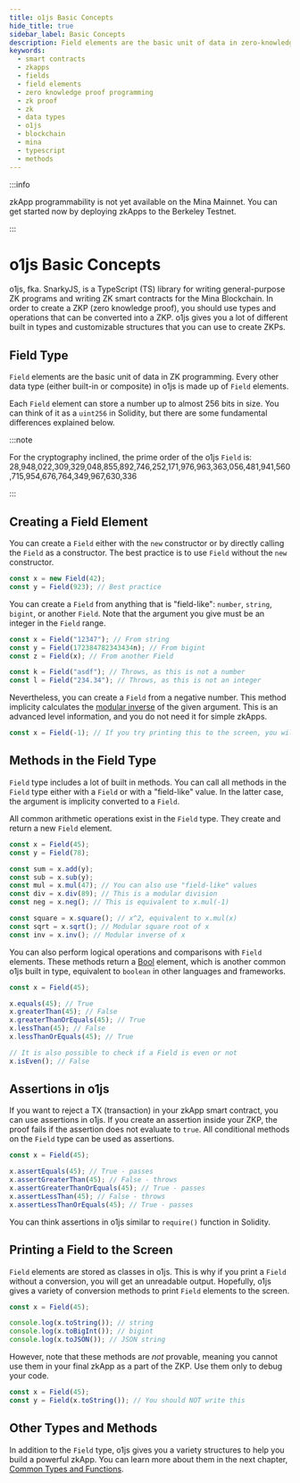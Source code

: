 ```yaml
---
title: o1js Basic Concepts
hide_title: true
sidebar_label: Basic Concepts
description: Field elements are the basic unit of data in zero-knowledge proof programming. Learn about built-in data types, functions, and common methods. 
keywords:
  - smart contracts
  - zkapps
  - fields
  - field elements
  - zero knowledge proof programming
  - zk proof
  - zk
  - data types
  - o1js
  - blockchain
  - mina
  - typescript
  - methods
---
```


:::info

zkApp programmability is not yet available on the Mina Mainnet. You can get started now by deploying zkApps to the Berkeley Testnet.

:::

# o1js Basic Concepts

o1js, fka. SnarkyJS, is a TypeScript (TS) library for writing general-purpose ZK programs and writing ZK smart contracts for the Mina Blockchain. In order to create a ZKP (zero knowledge proof), you should use types and operations that can be converted into a ZKP. o1js gives you a lot of different built in types and customizable structures that you can use to create ZKPs.

## Field Type

`Field` elements are the basic unit of data in ZK programming. Every other data type (either built-in or composite) in o1js is made up of `Field` elements.

Each `Field` element can store a number up to almost 256 bits in size. You can think of it as a `uint256` in Solidity, but there are some fundamental differences explained below.

:::note

For the cryptography inclined, the prime order of the o1js `Field` is: 28,948,022,309,329,048,855,892,746,252,171,976,963,363,056,481,941,560,715,954,676,764,349,967,630,336

:::

## Creating a Field Element

You can create a `Field` either with the `new` constructor or by directly calling the `Field` as a constructor. The best practice is to use `Field` without the `new` constructor.

<!-- prettier-ignore -->
```ts
const x = new Field(42);
const y = Field(923); // Best practice
```

You can create a `Field` from anything that is "field-like": `number`, `string`, `bigint`, or another `Field`. Note that the argument you give must be an integer in the `Field` range.

<!-- prettier-ignore -->
```ts
const x = Field("12347"); // From string
const y = Field(172384782343434n); // From bigint
const z = Field(x); // From another Field

const k = Field("asdf"); // Throws, as this is not a number
const l = Field("234.34"); // Throws, as this is not an integer
```

Nevertheless, you can create a `Field` from a negative number. This method implicity calculates the [modular inverse](https://en.wikipedia.org/wiki/Modular_multiplicative_inverse) of the given argument. This is an advanced level information, and you do not need it for simple zkApps.

<!-- prettier-ignore -->
```ts
const x = Field(-1); // If you try printing this to the screen, you will see a very big integer
```

## Methods in the Field Type

`Field` type includes a lot of built in methods. You can call all methods in the `Field` type either with a `Field` or with a "field-like" value. In the latter case, the argument is implicity converted to a `Field`.

All common arithmetic operations exist in the `Field` type. They create and return a new `Field` element.

<!-- prettier-ignore -->
```ts
const x = Field(45);
const y = Field(78);

const sum = x.add(y);
const sub = x.sub(y);
const mul = x.mul(47); // You can also use "field-like" values
const div = x.div(89); // This is a modular division
const neg = x.neg(); // This is equivalent to x.mul(-1)

const square = x.square(); // x^2, equivalent to x.mul(x)
const sqrt = x.sqrt(); // Modular square root of x
const inv = x.inv(); // Modular inverse of x
```

You can also perform logical operations and comparisons with `Field` elements. These methods return a [Bool](./common-types-and-functions.md#bool) element, which is another common o1js built in type, equivalent to `boolean` in other languages and frameworks.

<!-- prettier-ignore -->
```ts
const x = Field(45);

x.equals(45); // True
x.greaterThan(45); // False
x.greaterThanOrEquals(45); // True
x.lessThan(45); // False
x.lessThanOrEquals(45); // True

// It is also possible to check if a Field is even or not
x.isEven(); // False
```

## Assertions in o1js

If you want to reject a TX (transaction) in your zkApp smart contract, you can use assertions in o1js. If you create an assertion inside your ZKP, the proof fails if the assertion does not evaluate to `true`. All conditional methods on the `Field` type can be used as assertions.

<!-- prettier-ignore -->
```ts
const x = Field(45);

x.assertEquals(45); // True - passes
x.assertGreaterThan(45); // False - throws
x.assertGreaterThanOrEquals(45); // True - passes
x.assertLessThan(45); // False - throws
x.assertLessThanOrEquals(45); // True - passes
```

You can think assertions in o1js similar to `require()` function in Solidity.

## Printing a Field to the Screen

`Field` elements are stored as classes in o1js. This is why if you print a `Field` without a conversion, you will get an unreadable output. Hopefully, o1js gives a variety of conversion methods to print `Field` elements to the screen.

<!-- prettier-ignore -->
```ts
const x = Field(45);

console.log(x.toString()); // string
console.log(x.toBigInt()); // bigint
console.log(x.toJSON()); // JSON string
```

However, note that these methods are _not_ provable, meaning you cannot use them in your final zkApp as a part of the ZKP. Use them only to debug your code.

<!-- prettier-ignore -->
```ts
const x = Field(45);
const y = Field(x.toString()); // You should NOT write this
```

## Other Types and Methods

In addition to the `Field` type, o1js gives you a variety structures to help you build a powerful zkApp. You can learn more about them in the next chapter, [Common Types and Functions](./common-types-and-functions.md).

